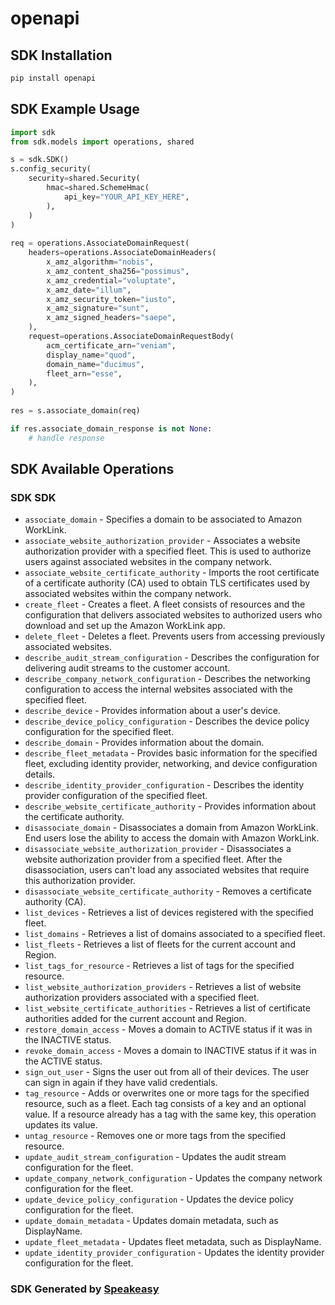 # openapi

<!-- Start SDK Installation -->
## SDK Installation

```bash
pip install openapi
```
<!-- End SDK Installation -->

## SDK Example Usage
<!-- Start SDK Example Usage -->
```python
import sdk
from sdk.models import operations, shared

s = sdk.SDK()
s.config_security(
    security=shared.Security(
        hmac=shared.SchemeHmac(
            api_key="YOUR_API_KEY_HERE",
        ),
    )
)
    
req = operations.AssociateDomainRequest(
    headers=operations.AssociateDomainHeaders(
        x_amz_algorithm="nobis",
        x_amz_content_sha256="possimus",
        x_amz_credential="voluptate",
        x_amz_date="illum",
        x_amz_security_token="iusto",
        x_amz_signature="sunt",
        x_amz_signed_headers="saepe",
    ),
    request=operations.AssociateDomainRequestBody(
        acm_certificate_arn="veniam",
        display_name="quod",
        domain_name="ducimus",
        fleet_arn="esse",
    ),
)
    
res = s.associate_domain(req)

if res.associate_domain_response is not None:
    # handle response
```
<!-- End SDK Example Usage -->

<!-- Start SDK Available Operations -->
## SDK Available Operations

### SDK SDK

* `associate_domain` - Specifies a domain to be associated to Amazon WorkLink.
* `associate_website_authorization_provider` - Associates a website authorization provider with a specified fleet. This is used to authorize users against associated websites in the company network.
* `associate_website_certificate_authority` - Imports the root certificate of a certificate authority (CA) used to obtain TLS certificates used by associated websites within the company network.
* `create_fleet` - Creates a fleet. A fleet consists of resources and the configuration that delivers associated websites to authorized users who download and set up the Amazon WorkLink app.
* `delete_fleet` - Deletes a fleet. Prevents users from accessing previously associated websites. 
* `describe_audit_stream_configuration` - Describes the configuration for delivering audit streams to the customer account.
* `describe_company_network_configuration` - Describes the networking configuration to access the internal websites associated with the specified fleet.
* `describe_device` - Provides information about a user's device.
* `describe_device_policy_configuration` - Describes the device policy configuration for the specified fleet.
* `describe_domain` - Provides information about the domain.
* `describe_fleet_metadata` - Provides basic information for the specified fleet, excluding identity provider, networking, and device configuration details.
* `describe_identity_provider_configuration` - Describes the identity provider configuration of the specified fleet.
* `describe_website_certificate_authority` - Provides information about the certificate authority.
* `disassociate_domain` - Disassociates a domain from Amazon WorkLink. End users lose the ability to access the domain with Amazon WorkLink. 
* `disassociate_website_authorization_provider` - Disassociates a website authorization provider from a specified fleet. After the disassociation, users can't load any associated websites that require this authorization provider.
* `disassociate_website_certificate_authority` - Removes a certificate authority (CA).
* `list_devices` - Retrieves a list of devices registered with the specified fleet.
* `list_domains` - Retrieves a list of domains associated to a specified fleet.
* `list_fleets` - Retrieves a list of fleets for the current account and Region.
* `list_tags_for_resource` - Retrieves a list of tags for the specified resource.
* `list_website_authorization_providers` - Retrieves a list of website authorization providers associated with a specified fleet.
* `list_website_certificate_authorities` - Retrieves a list of certificate authorities added for the current account and Region.
* `restore_domain_access` - Moves a domain to ACTIVE status if it was in the INACTIVE status.
* `revoke_domain_access` - Moves a domain to INACTIVE status if it was in the ACTIVE status.
* `sign_out_user` - Signs the user out from all of their devices. The user can sign in again if they have valid credentials.
* `tag_resource` - Adds or overwrites one or more tags for the specified resource, such as a fleet. Each tag consists of a key and an optional value. If a resource already has a tag with the same key, this operation updates its value.
* `untag_resource` - Removes one or more tags from the specified resource.
* `update_audit_stream_configuration` - Updates the audit stream configuration for the fleet.
* `update_company_network_configuration` - Updates the company network configuration for the fleet.
* `update_device_policy_configuration` - Updates the device policy configuration for the fleet.
* `update_domain_metadata` - Updates domain metadata, such as DisplayName.
* `update_fleet_metadata` - Updates fleet metadata, such as DisplayName.
* `update_identity_provider_configuration` - Updates the identity provider configuration for the fleet.

<!-- End SDK Available Operations -->

### SDK Generated by [Speakeasy](https://docs.speakeasyapi.dev/docs/using-speakeasy/client-sdks)
